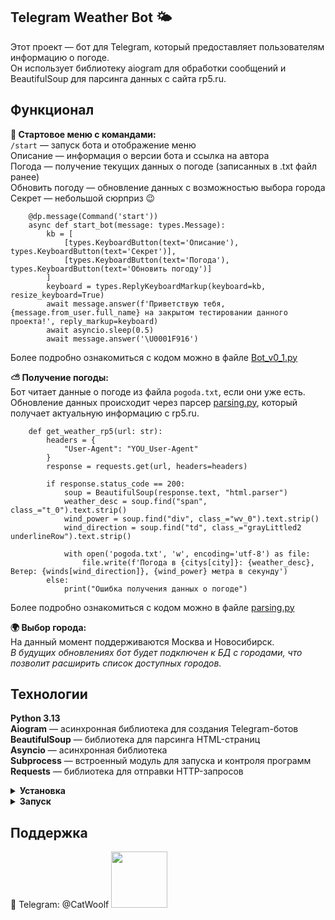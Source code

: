 ## Telegram Weather Bot 🌤

Этот проект — бот для Telegram, который предоставляет пользователям информацию о погоде.    
Он использует библиотеку aiogram для обработки сообщений и BeautifulSoup для парсинга данных с сайта rp5.ru.



## Функционал

**📌 Стартовое меню с командами:**  
`/start` — запуск бота и отображение меню  
Описание — информация о версии бота и ссылка на автора  
Погода — получение текущих данных о погоде (записанных в .txt файл ранее)  
Обновить погоду — обновление данных с возможностью выбора города  
Секрет — небольшой сюрприз 😉  

        @dp.message(Command('start'))
        async def start_bot(message: types.Message):
            kb = [
                [types.KeyboardButton(text='Описание'), types.KeyboardButton(text='Секрет')],
                [types.KeyboardButton(text='Погода'), types.KeyboardButton(text='Обновить погоду')]
            ]
            keyboard = types.ReplyKeyboardMarkup(keyboard=kb, resize_keyboard=True) 
            await message.answer(f'Приветствую тебя, {message.from_user.full_name} на закрытом тестировании данного проекта!', reply_markup=keyboard)
            await asyncio.sleep(0.5)
            await message.answer('\U0001F916')

Более подробно ознакомиться с кодом можно в файле [Bot_v0_1.py](https://github.com/Alexey-KryLove/My_Project_Git/blob/49a88d1512a1858c4cad060d903fed6e7958ac3a/Bot_v0_1.py)

**⛅ Получение погоды:**   
Бот читает данные о погоде из файла `pogoda.txt`, если они уже есть.   
Обновление данных происходит через парсер [parsing.py](https://github.com/Alexey-KryLove/My_Project_Git/blob/49a88d1512a1858c4cad060d903fed6e7958ac3a/parsing.py), который получает актуальную информацию с rp5.ru.

        def get_weather_rp5(url: str):
            headers = {
                "User-Agent": "YOU_User-Agent"
            }
            response = requests.get(url, headers=headers)
        
            if response.status_code == 200:
                soup = BeautifulSoup(response.text, "html.parser")
                weather_desc = soup.find("span", class_="t_0").text.strip()
                wind_power = soup.find("div", class_="wv_0").text.strip()
                wind_direction = soup.find("td", class_="grayLittled2 underlineRow").text.strip()
                
                with open('pogoda.txt', 'w', encoding='utf-8') as file:
                    file.write(f'Погода в {citys[city]}: {weather_desc}, Ветер: {winds[wind_direction]}, {wind_power} метра в секунду')
            else:
                print("Ошибка получения данных о погоде")

Более подробно ознакомиться с кодом можно в файле [parsing.py](https://github.com/Alexey-KryLove/My_Project_Git/blob/49a88d1512a1858c4cad060d903fed6e7958ac3a/parsing.py)

**🌍 Выбор города:**   
На данный момент поддерживаются Москва и Новосибирск.   
_В будущих обновлениях бот будет подключен к БД с городами, что позволит расширить список доступных городов._


## Технологии   

**Python 3.13**    
**Aiogram** — асинхронная библиотека для создания Telegram-ботов  
**BeautifulSoup** — библиотека для парсинга HTML-страниц  
**Asyncio** — асинхронная библиотека  
**Subprocess** — встроенный модуль для запуска и контроля программ   
**Requests** — библиотека для отправки HTTP-запросов   

<details close>
    <summary><b>Установка</b></summary>

**Клонируйте репозиторий:**

        git clone https://github.com/you-nick/My_Project_Git.git  
         

**Создайте виртуальное окружение (опционально):**  

        python -m venv venv  
        source venv/bin/activate  # для macOS/Linux  
        venv\Scripts\activate    # для Windows  

**Установите зависимости:**  

        pip install -r requirements.txt  

**Создайте .env файл и запишите туда токен Telegram бота:**  

token = "YOU_TOKEN"

</details>

<details close>
    <summary><b>Запуск</b></summary>


**Запустите бота:**  

`python Bot_v0_1.py`  

Напишите `/start` боту в Telegram.

</details>

## Поддержка

🔗 Telegram: @CatWoolf
<img src="https://github.com/user-attachments/assets/d88ceb68-70dd-4d52-8e01-bb5a44e5e687" width="90" colot="while" />


